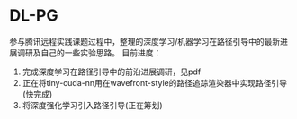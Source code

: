 # DL-PG
参与腾讯远程实践课题过程中，整理的深度学习/机器学习在路径引导中的最新进展调研及自己的一些实验思路。
目前进度：
1. 完成深度学习在路径引导中的前沿进展调研，见pdf
2. 正在将tiny-cuda-nn用在wavefront-style的路径追踪渲染器中实现路径引导(快完成)
3. 将深度强化学习引入路径引导(正在筹划)

